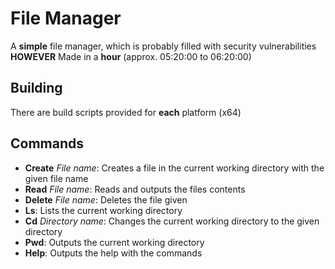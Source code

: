 # File Manager

A **simple** file manager, which is probably filled with security vulnerabilities **HOWEVER**
Made in a **hour** (approx. 05:20:00 to 06:20:00)

## Building
There are build scripts provided for **each** platform (x64)

## Commands
 - **Create** *File name*: Creates a file in the current working directory with the given file name
 - **Read** *File name*: Reads and outputs the files contents
 - **Delete** *File name*: Deletes the file given
 - **Ls**: Lists the current working directory
 - **Cd** *Directory name*: Changes the current working directory to the given directory
 - **Pwd**: Outputs the current working directory
 - **Help**: Outputs the help with the commands
